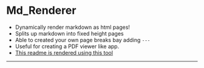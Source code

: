 # Md_Renderer 
- Dynamically render markdown as html pages!
- Splits up markdown into fixed height pages
- Able to created your own page breaks bay adding `---`
- Useful for creating a PDF viewer like app.
- [This readme is rendered using this tool]('https://duncannevin.github.io/md_renderer/')
---
